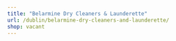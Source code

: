 ```yaml
---
title: "Belarmine Dry Cleaners & Launderette"
url: /dublin/belarmine-dry-cleaners-and-launderette/
shop: vacant
---
```

